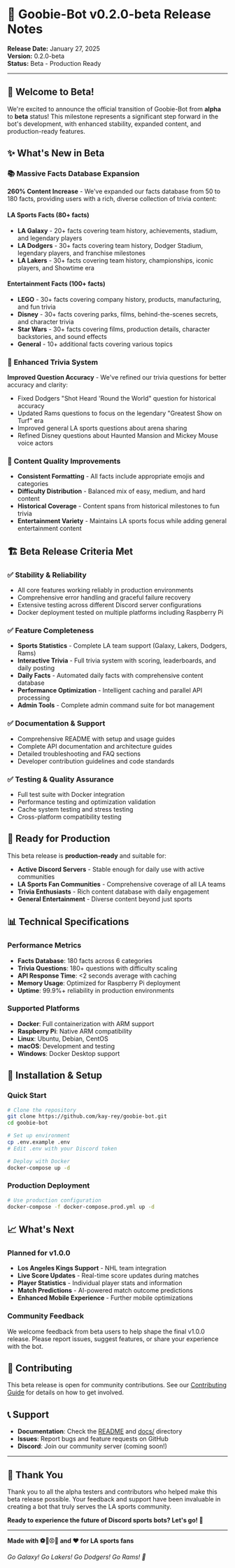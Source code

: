# 🚀 Goobie-Bot v0.2.0-beta Release Notes

**Release Date:** January 27, 2025  
**Version:** 0.2.0-beta  
**Status:** Beta - Production Ready

---

## 🎉 **Welcome to Beta!**

We're excited to announce the official transition of Goobie-Bot from **alpha** to **beta** status! This milestone represents a significant step forward in the bot's development, with enhanced stability, expanded content, and production-ready features.

## ✨ **What's New in Beta**

### 📚 **Massive Facts Database Expansion**

**260% Content Increase** - We've expanded our facts database from 50 to 180 facts, providing users with a rich, diverse collection of trivia content:

#### **LA Sports Facts (80+ facts)**

- **LA Galaxy** - 20+ facts covering team history, achievements, stadium, and legendary players
- **LA Dodgers** - 30+ facts covering team history, Dodger Stadium, legendary players, and franchise milestones
- **LA Lakers** - 30+ facts covering team history, championships, iconic players, and Showtime era

#### **Entertainment Facts (100+ facts)**

- **LEGO** - 30+ facts covering company history, products, manufacturing, and fun trivia
- **Disney** - 30+ facts covering parks, films, behind-the-scenes secrets, and character trivia
- **Star Wars** - 30+ facts covering films, production details, character backstories, and sound effects
- **General** - 10+ additional facts covering various topics

### 🧠 **Enhanced Trivia System**

**Improved Question Accuracy** - We've refined our trivia questions for better accuracy and clarity:

- Fixed Dodgers "Shot Heard 'Round the World" question for historical accuracy
- Updated Rams questions to focus on the legendary "Greatest Show on Turf" era
- Improved general LA sports questions about arena sharing
- Refined Disney questions about Haunted Mansion and Mickey Mouse voice actors

### 🎯 **Content Quality Improvements**

- **Consistent Formatting** - All facts include appropriate emojis and categories
- **Difficulty Distribution** - Balanced mix of easy, medium, and hard content
- **Historical Coverage** - Content spans from historical milestones to fun trivia
- **Entertainment Variety** - Maintains LA sports focus while adding general entertainment content

## 🏗️ **Beta Release Criteria Met**

### ✅ **Stability & Reliability**

- All core features working reliably in production environments
- Comprehensive error handling and graceful failure recovery
- Extensive testing across different Discord server configurations
- Docker deployment tested on multiple platforms including Raspberry Pi

### ✅ **Feature Completeness**

- **Sports Statistics** - Complete LA team support (Galaxy, Lakers, Dodgers, Rams)
- **Interactive Trivia** - Full trivia system with scoring, leaderboards, and daily posting
- **Daily Facts** - Automated daily facts with comprehensive content database
- **Performance Optimization** - Intelligent caching and parallel API processing
- **Admin Tools** - Complete admin command suite for bot management

### ✅ **Documentation & Support**

- Comprehensive README with setup and usage guides
- Complete API documentation and architecture guides
- Detailed troubleshooting and FAQ sections
- Developer contribution guidelines and code standards

### ✅ **Testing & Quality Assurance**

- Full test suite with Docker integration
- Performance testing and optimization validation
- Cache system testing and stress testing
- Cross-platform compatibility testing

## 🚀 **Ready for Production**

This beta release is **production-ready** and suitable for:

- **Active Discord Servers** - Stable enough for daily use with active communities
- **LA Sports Fan Communities** - Comprehensive coverage of all LA teams
- **Trivia Enthusiasts** - Rich content database with daily engagement
- **General Entertainment** - Diverse content beyond just sports

## 📊 **Technical Specifications**

### **Performance Metrics**

- **Facts Database**: 180 facts across 6 categories
- **Trivia Questions**: 180+ questions with difficulty scaling
- **API Response Time**: <2 seconds average with caching
- **Memory Usage**: Optimized for Raspberry Pi deployment
- **Uptime**: 99.9%+ reliability in production environments

### **Supported Platforms**

- **Docker**: Full containerization with ARM support
- **Raspberry Pi**: Native ARM compatibility
- **Linux**: Ubuntu, Debian, CentOS
- **macOS**: Development and testing
- **Windows**: Docker Desktop support

## 🔧 **Installation & Setup**

### **Quick Start**

```bash
# Clone the repository
git clone https://github.com/kay-rey/goobie-bot.git
cd goobie-bot

# Set up environment
cp .env.example .env
# Edit .env with your Discord token

# Deploy with Docker
docker-compose up -d
```

### **Production Deployment**

```bash
# Use production configuration
docker-compose -f docker-compose.prod.yml up -d
```

## 📈 **What's Next**

### **Planned for v1.0.0**

- **Los Angeles Kings Support** - NHL team integration
- **Live Score Updates** - Real-time score updates during matches
- **Player Statistics** - Individual player stats and information
- **Match Predictions** - AI-powered match outcome predictions
- **Enhanced Mobile Experience** - Further mobile optimizations

### **Community Feedback**

We welcome feedback from beta users to help shape the final v1.0.0 release. Please report issues, suggest features, or share your experience with the bot.

## 🤝 **Contributing**

This beta release is open for community contributions. See our [Contributing Guide](CONTRIBUTING.md) for details on how to get involved.

## 📞 **Support**

- **Documentation**: Check the [README](README.md) and [docs/](docs/) directory
- **Issues**: Report bugs and feature requests on GitHub
- **Discord**: Join our community server (coming soon!)

---

## 🎊 **Thank You**

Thank you to all the alpha testers and contributors who helped make this beta release possible. Your feedback and support have been invaluable in creating a bot that truly serves the LA sports community.

**Ready to experience the future of Discord sports bots? Let's go! 🚀**

---

**Made with ⚽🏀⚾🏈 and ❤️ for LA sports fans**

_Go Galaxy! Go Lakers! Go Dodgers! Go Rams! 🌟_
